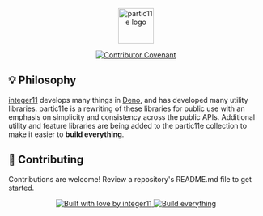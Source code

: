 <p align="center">
  <img
    alt="partic11e logo"
    height="70"
    src="https://github.com/partic11e/.github/blob/main/profile/p11/logotype.svg"
  />
</p>

<p align="center">
  <!-- Badges -->
  <a href="https://github.com/partic11e/.github/blob/main/.github/CODE_OF_CONDUCT.md">
    <img
      alt="Contributor Covenant"
      src="https://img.shields.io/badge/Contributor%20Covenant-2.1-4baaaa.svg?style=flat-square"
    />
  </a>
</p>

## 💡 Philosophy

[integer11][i11n] develops many things in [Deno][deno], and has developed many
utility libraries. partic11e is a rewriting of these libraries for public use
with an emphasis on simplicity and consistency across the public APIs.
Additional utility and feature libraries are being added to the partic11e
collection to make it easier to **build everything**.

## 🤝 Contributing

Contributions are welcome! Review a repository's README.md file to get started.

<p align="center">
  <a href="https://github.com/i11n">
    <img
      alt="Built with love by integer11"
      src="https://img.shields.io/badge/built%20with%20%E2%9D%A4%20-i11n-585CA4?style=for-the-badge"
    />
  </a>
  <a href="https://github.com/i11n">
    <img
      alt="Build everything" 
      src="https://img.shields.io/badge/BUILD-EVERYTHING-DE492E?style=for-the-badge"
    />
  </a>
</p>

[deno]: https://deno.land
<!--Eventually change this to integer11.com -->
[i11n]: https://github.com/i11n

